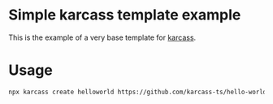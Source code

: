 # Simple karcass template example

This is the example of a very base template for <a href="https://github.com/karcass-ts/karcass">karcass</a>.

# Usage

```bash
npx karcass create helloworld https://github.com/karcass-ts/hello-world
```
